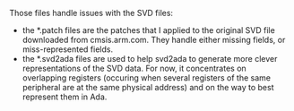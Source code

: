 Those files handle issues with the SVD files:
* the *.patch files are the patches that I applied to the original SVD file
  downloaded from cmsis.arm.com. They handle either missing fields, or
  miss-represented fields.
* the *.svd2ada files are used to help svd2ada to generate more clever
  representations of the SVD data. For now, it concentrates on overlapping
  registers (occuring when several registers of the same peripheral are at the
  same physical address) and on the way to best represent them in Ada.